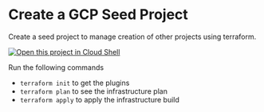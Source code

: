 # Create a GCP Seed Project
Create a seed project to manage creation of other projects using terraform.  

[![Open this project in Cloud Shell](http://gstatic.com/cloudssh/images/open-btn.png)](https://console.cloud.google.com/cloudshell/open?git_repo=https://github.com/nufailtd/terraform-budget-gcp&open_in_editor=main.tf&cloudshell_workspace=seed_project)

Run the following commands

- `terraform init` to get the plugins
- `terraform plan` to see the infrastructure plan
- `terraform apply` to apply the infrastructure build